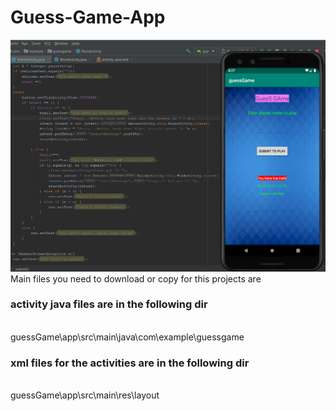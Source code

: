 # Guess-Game-App
![](result.png)<br>
Main files you need to download or copy for this projects are <br>
<h3>activity java files are in the following dir</h2><br>
guessGame\app\src\main\java\com\example\guessgame<br>
<h3>xml files for the activities are in the following dir</h2><br>
guessGame\app\src\main\res\layout  <br>
